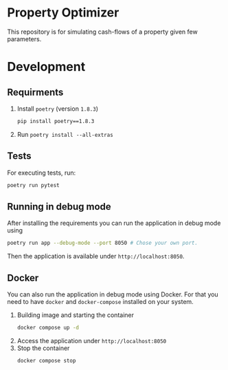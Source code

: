 # Property Optimizer
This repository is for simulating cash-flows of a property given few parameters.

# Development
## Requirments
1. Install `poetry` (version `1.8.3`)
    ```bash
   pip install poetry==1.8.3 
   ```
2. Run `poetry install --all-extras`
## Tests
For executing tests, run: 
```bash
poetry run pytest
```
## Running in debug mode
After installing the requirements you can run the application in debug mode using
```bash
poetry run app --debug-mode --port 8050 # Chose your own port.
```
Then the application is available under `http://localhost:8050`.


## Docker
You can also run the application in debug mode using Docker. For that you need 
to have `docker` and `docker-compose` installed on your system.
1. Building image and starting the container
    ```bash
    docker compose up -d
    ```
2. Access the application under `http://localhost:8050`
3. Stop the container 
    ```bash
   docker compose stop
    ```